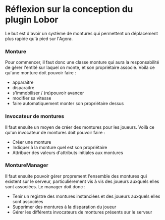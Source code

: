 # Réflexion sur la conception du plugin Lobor

Le but est d'avoir un système de montures qui permettent un déplacement plus rapide qu'à pied sur l'Agora.

### Monture
Pour commencer, il faut donc une classe monture qui aura la responsabilité de gérer l'entité sur laquel on monte, et son propriétaire associé.
Voilà ce qu'une monture doit pouvoir faire :

* apparaitre
* disparaitre
* s'immobiliser / (re)pouvoir avancer
* modifier sa vitesse
* faire automatiquement monter son propriétaire dessus

### Invocateur de montures
Il faut ensuite un moyen de créer des montures pour les joueurs.
Voilà ce qu'un invocateur de montures doit pouvoir faire :

* Créer une monture
* Indiquer à la monture quel est son propriétaire
* Attribuer des valeurs d'attributs initiales aux montures

### MontureManager
Il faut ensuite pouvoir gérer proprement l'ensemble des montures qui existent sur le serveur, particulièrement vis à vis des joueurs auxquels elles sont associées.
Le manager doit donc :

* Tenir un registre des montures instanciées et des joueurs auxquels elles sont associées
* Supprimer des montures à la disparation du joueur
* Gérer les différents invocateurs de montures présents sur le serveur